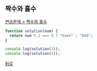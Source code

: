 ## 짝수와 홀수

[연습문제 > 짝수와 홀수](https://programmers.co.kr/learn/courses/30/lessons/12937)

```js
function solution(num) {
  return num % 2 === 0 ? "Even" : "Odd";
}

console.log(solution(3));
console.log(solution(4));
```

[뒤로](https://github.com/SeongYongLee/TIL/tree/main/Algorithm/Programmers)
